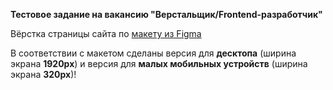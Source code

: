 **Тестовое задание на вакансию "Верстальщик/Frontend-разработчик"**

Вёрстка страницы сайта по [макету из Figma](https://www.figma.com/design/MjghGAE9sRj82TFoBd95R6/Untitled?node-id=0-1&t=C46cbhbdtaDi2bW7-0)

В соответствии с макетом сделаны версия для __десктопа__ (ширина экрана __1920px__) и версия для __малых мобильных устройств__ (ширина экрана __320px__)!
